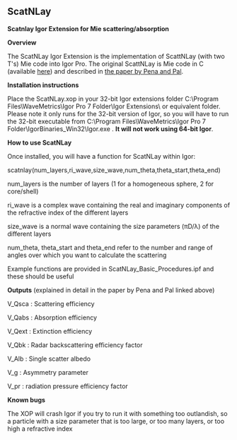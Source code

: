 ## ScatNLay
**Scatnlay Igor Extension for Mie scattering/absorption**
 
**Overview**

The ScatNLay Igor Extension is the implementation of ScattNLay (with two T's) Mie code into Igor Pro. The original ScattNLay is Mie code in C (available [here](https://scattport.org/index.php/programs-menu/mie-type-codes-menu/390-scattnlay)) and described in [the paper by Pena and Pal](https://www.sciencedirect.com/science/article/pii/S0010465509002306).

**Installation instructions**

Place the ScatNLay.xop in your 32-bit Igor extensions folder
C:\Program Files\WaveMetrics\Igor Pro 7 Folder\Igor Extensions\ or equivalent folder.
Please note it only runs for the 32-bit version of Igor, so you will have to run the 32-bit executable from C:\Program Files\WaveMetrics\Igor Pro 7 Folder\IgorBinaries_Win32\Igor.exe . **It will not work using 64-bit Igor**.

**How to use ScatNLay**

Once installed, you will have a function for ScatNLay within Igor:

scatnlay(num_layers,ri_wave,size_wave,num_theta,theta_start,theta_end)

num_layers is the number of layers (1 for a homogeneous sphere, 2 for core/shell)

ri_wave is a complex wave containing the real and imaginary components of the refractive index of the different layers

size_wave is a normal wave containing the size parameters (πD/λ) of the different layers

num_theta, theta_start and theta_end refer to the number and range of angles over which you want to calculate the scattering

Example functions are provided in ScatNLay_Basic_Procedures.ipf and these should be useful

**Outputs** (explained in detail in the paper by Pena and Pal linked above)

V_Qsca : Scattering efficiency

V_Qabs : Absorption efficiency

V_Qext : Extinction efficiency

V_Qbk : Radar backscattering efficiency factor

V_Alb : Single scatter albedo

V_g : Asymmetry parameter

V_pr : radiation pressure efficiency factor

**Known bugs**

The XOP will crash Igor if you try to run it with something too outlandish, so a particle with a size parameter that is too large, or too many layers, or too high a refractive index







